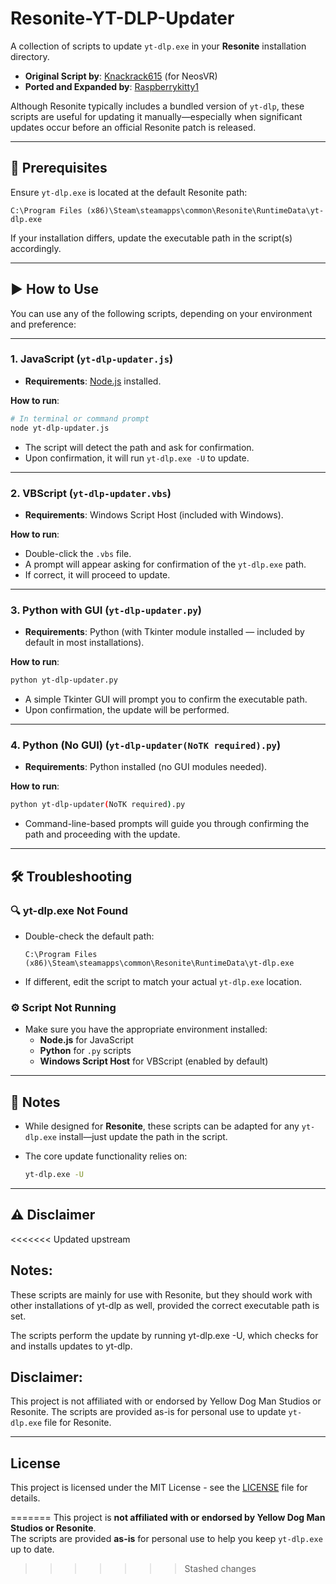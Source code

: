 # Resonite-YT-DLP-Updater

A collection of scripts to update `yt-dlp.exe` in your **Resonite** installation directory.

- **Original Script by**: [Knackrack615](https://github.com/Knackrack615) (for NeosVR)  
- **Ported and Expanded by**: [Raspberrykitty1](https://github.com/Raspberrykitty1)

Although Resonite typically includes a bundled version of `yt-dlp`, these scripts are useful for updating it manually—especially when significant updates occur before an official Resonite patch is released.

---

## 📁 Prerequisites

Ensure `yt-dlp.exe` is located at the default Resonite path:

```
C:\Program Files (x86)\Steam\steamapps\common\Resonite\RuntimeData\yt-dlp.exe
```

If your installation differs, update the executable path in the script(s) accordingly.

---

## ▶️ How to Use

You can use any of the following scripts, depending on your environment and preference:

---

### 1. **JavaScript** (`yt-dlp-updater.js`)

- **Requirements**: [Node.js](https://nodejs.org/) installed.

**How to run**:

```bash
# In terminal or command prompt
node yt-dlp-updater.js
```

- The script will detect the path and ask for confirmation.
- Upon confirmation, it will run `yt-dlp.exe -U` to update.

---

### 2. **VBScript** (`yt-dlp-updater.vbs`)

- **Requirements**: Windows Script Host (included with Windows).

**How to run**:

- Double-click the `.vbs` file.
- A prompt will appear asking for confirmation of the `yt-dlp.exe` path.
- If correct, it will proceed to update.

---

### 3. **Python with GUI** (`yt-dlp-updater.py`)

- **Requirements**: Python (with Tkinter module installed — included by default in most installations).

**How to run**:

```bash
python yt-dlp-updater.py
```

- A simple Tkinter GUI will prompt you to confirm the executable path.
- Upon confirmation, the update will be performed.

---

### 4. **Python (No GUI)** (`yt-dlp-updater(NoTK required).py`)

- **Requirements**: Python installed (no GUI modules needed).

**How to run**:

```bash
python yt-dlp-updater(NoTK required).py
```

- Command-line-based prompts will guide you through confirming the path and proceeding with the update.

---

## 🛠 Troubleshooting

### 🔍 **yt-dlp.exe Not Found**

- Double-check the default path:

  ```
  C:\Program Files (x86)\Steam\steamapps\common\Resonite\RuntimeData\yt-dlp.exe
  ```

- If different, edit the script to match your actual `yt-dlp.exe` location.

### ⚙️ **Script Not Running**

- Make sure you have the appropriate environment installed:
  - **Node.js** for JavaScript
  - **Python** for `.py` scripts
  - **Windows Script Host** for VBScript (enabled by default)

---

## 📝 Notes

- While designed for **Resonite**, these scripts can be adapted for any `yt-dlp.exe` install—just update the path in the script.
- The core update functionality relies on:

  ```bash
  yt-dlp.exe -U
  ```

---

## ⚠️ Disclaimer

<<<<<<< Updated upstream

## Notes:

These scripts are mainly for use with Resonite, but they should work with other installations of yt-dlp as well, provided the correct executable path is set.

The scripts perform the update by running yt-dlp.exe -U, which checks for and installs updates to yt-dlp.

## Disclaimer:

This project is not affiliated with or endorsed by Yellow Dog Man Studios or Resonite. The scripts are provided as-is for personal use to update `yt-dlp.exe` file for Resonite.

---

## License

This project is licensed under the MIT License - see the [LICENSE](LICENSE) file for details.

=======
This project is **not affiliated with or endorsed by Yellow Dog Man Studios or Resonite**.  
The scripts are provided **as-is** for personal use to help you keep `yt-dlp.exe` up to date.
>>>>>>> Stashed changes
